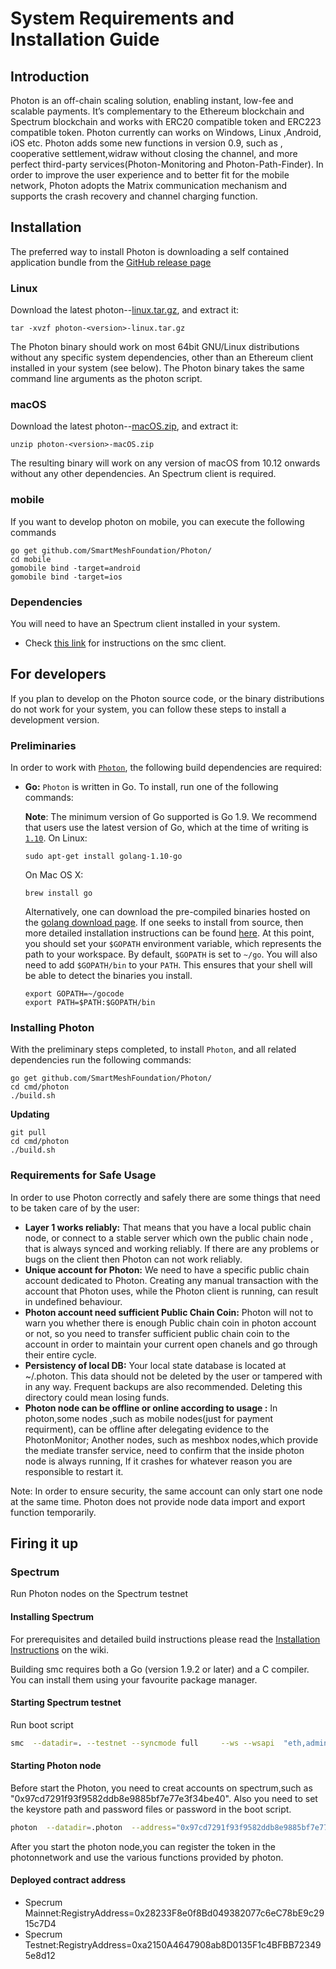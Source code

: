 # System Requirements and Installation Guide
## Introduction
Photon is an off-chain scaling solution, enabling instant, low-fee and scalable payments. It’s complementary to the Ethereum blockchain and Spectrum blockchain and works with ERC20 compatible token and ERC223 compatible token. Photon currently can works on Windows, Linux ,Android, iOS etc. Photon adds some new functions in version 0.9, such as , cooperative settlement,widraw without closing the channel, and more perfect third-party services(Photon-Monitoring and Photon-Path-Finder). In order to improve the user experience and to better fit for the mobile network, Photon adopts the Matrix communication mechanism and supports the crash recovery and channel charging function.
## Installation
The preferred way to install Photon is downloading a self contained application bundle from the [GitHub release page](https://github.com/SmartMeshFoundation/Photon/releases)
### Linux
Download the latest photon-<version>-[linux.tar.gz](https://github.com/SmartMeshFoundation/Photon/releases), and extract it:

```
tar -xvzf photon-<version>-linux.tar.gz
```

The Photon binary should work on most 64bit GNU/Linux distributions without any specific system dependencies, other than an Ethereum client installed in your system (see below). The Photon binary takes the same command line arguments as the photon script.
### macOS
Download the latest photon-<version>-[macOS.zip](https://github.com/SmartMeshFoundation/Photon/releases), and extract it:
```
unzip photon-<version>-macOS.zip
```
The resulting binary will work on any version of macOS from 10.12 onwards without any other dependencies. An Spectrum client is required.

### mobile
If you want to develop photon on mobile, you can execute the following commands

```
go get github.com/SmartMeshFoundation/Photon/
cd mobile
gomobile bind -target=android
gomobile bind -target=ios
```

### Dependencies
You will need to have an Spectrum client installed in your system.

- Check [this link](https://github.com/SmartMeshFoundation/Spectrum/wiki/Building-Specturm) for instructions on the smc client.

## For developers
If you plan to develop on the Photon source code, or the binary distributions do not work for your system, you can follow these steps to install a development version.

### Preliminaries
In order to work with  [`Photon`](https://github.com/SmartMeshFoundation/Photon), the following build dependencies are required:  

- **Go:**  `Photon`  is written in Go. To install, run one of the following commands:

	**Note**: The minimum version of Go supported is Go 1.9. We recommend that users use the latest version of Go, which at the time of writing is  [`1.10`](https://blog.golang.org/go1.10).
	On Linux:
	```
	sudo apt-get install golang-1.10-go
	```
	On Mac OS X:
	```
	brew install go
	```
	Alternatively, one can download the pre-compiled binaries hosted on the [golang download page](https://golang.org/dl/). If one seeks to install from source, then more detailed installation instructions can be found [here](http://golang.org/doc/install).
	At this point, you should set your  `$GOPATH`  environment variable, which represents the path to your workspace. By default,  `$GOPATH`  is set to  `~/go`. You will also need to add  `$GOPATH/bin`  to your  `PATH`. This ensures that your shell will be able to detect the binaries you install.
	```
	export GOPATH=~/gocode
	export PATH=$PATH:$GOPATH/bin
	```	
### Installing Photon
With the preliminary steps completed, to install `Photon`, and all related dependencies run the following commands:
```
go get github.com/SmartMeshFoundation/Photon/ 
cd cmd/photon
./build.sh
```
**Updating**
```
git pull 
cd cmd/photon
./build.sh
```

### Requirements for Safe Usage
In order to use Photon correctly and safely there are some things that need to be taken care of by the user:

- **Layer 1 works reliably:** That means that you have a local public chain node, or connect to a stable server which own the public chain node , that is always synced and working reliably. If there are any problems or bugs on the client then Photon can not work reliably.   
- **Unique account for Photon:** We need to have a specific public chain account dedicated to Photon. Creating any manual transaction with the account that Photon uses, while the Photon client is running, can result in undefined behaviour.  
- **Photon account need sufficient Public Chain Coin:** Photon will not to warn you whether there is enough Public chain coin in photon account or not, so you need to transfer sufficient public chain coin to the account in order to maintain your current open chanels and go through their entire cycle.    
- **Persistency of local DB:** Your local state database is located at ~/.photon. This data should not be deleted by the user or tampered with in any way. Frequent backups are also recommended. Deleting this directory could mean losing funds.    
- **Photon node can be offline or online according to usage :** In photon,some nodes ,such as mobile nodes(just for payment requirment), can be offline after delegating evidence to the PhotonMonitor; Another nodes, such as meshbox nodes,which provide the mediate transfer service, need to confirm that the inside photon node is always running, If it crashes for whatever reason you are responsible to restart it.

Note: In order to ensure security, the same account can only start one node at the same time. Photon does not provide node data import and export function temporarily.

## Firing it up
### Spectrum
Run Photon nodes on the Spectrum testnet
#### Installing Spectrum
For prerequisites and detailed build instructions please read the  [Installation Instructions](https://github.com/SmartMeshFoundation/Spectrum/wiki/Building-Specturm)  on the wiki.

Building smc requires both a Go (version 1.9.2 or later) and a C compiler. You can install them using your favourite package manager.
#### Starting Spectrum testnet
Run boot script
```sh
smc  --datadir=. --testnet --syncmode full     --ws --wsapi  "eth,admin,web3,net,debug,personal"   --rpc  --rpccorsdomain "*" --rpcapi "eth,admin,web3,net,debug,personal"   --wsaddr "0.0.0.0" --rpcaddr "0.0.0.0"   --wsorigins "*"
```
#### Starting Photon node
Before start the Photon, you need to creat accounts on spectrum,such as "0x97cd7291f93f9582ddb8e9885bf7e77e3f34be40". Also you need to set the keystore path and password files or password in the boot script.
```sh
photon  --datadir=.photon  --address="0x97cd7291f93f9582ddb8e9885bf7e77e3f34be40"  --keystore-path ./keystore --registry-contract-address 0xb3aE919aB595f5844cba80499ee6423688E06F89 --password-file pass.txt --eth-rpc-endpoint ws://127.0.0.1:18546
```
After you start the photon node,you can register the token in the photonnetwork and use the various functions provided by photon.
#### Deployed contract address
- Specrum  Mainnet:RegistryAddress=0x28233F8e0f8Bd049382077c6eC78bE9c2915c7D4
- Specrum  Testnet:RegistryAddress=0xa2150A4647908ab8D0135F1c4BFBB723495e8d12 
